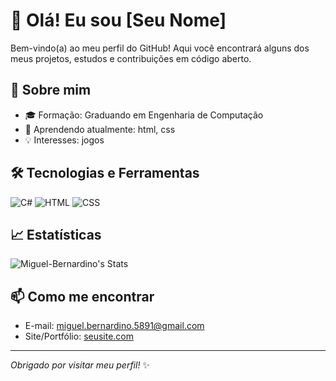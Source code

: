 # 👋 Olá! Eu sou [Seu Nome]

Bem-vindo(a) ao meu perfil do GitHub! Aqui você encontrará alguns dos meus projetos, estudos e contribuições em código aberto.

## 🚀 Sobre mim

- 🎓 Formação: Graduando em Engenharia de Computação
- 🌱 Aprendendo atualmente: html, css
- 💡 Interesses: jogos

## 🛠️ Tecnologias e Ferramentas

![C#](https://img.shields.io/badge/-CSharp-05122A?style=flat&logo=csharp&logoColor=white)
![HTML](https://img.shields.io/badge/-HTML5-05122A?style=flat&logo=html5)
![CSS](https://img.shields.io/badge/-CSS3-05122A?style=flat&logo=css3)

## 📈 Estatísticas

![Miguel-Bernardino's Stats](https://github-readme-stats.vercel.app/api?username=Miguel-Bernardino&theme=vue-dark&show_icons=true&hide_border=true&count_private=true)

## 📫 Como me encontrar

- E-mail: [miguel.bernardino.5891@gmail.com](mailto:miguel.bernardino.5891@gmail.com)
- Site/Portfólio: [seusite.com](https://seusite.com)

---

_Obrigado por visitar meu perfil!_ ✨
